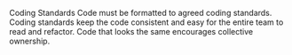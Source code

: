 <!-- TODO: translate this -->
Coding Standards
Code must be formatted to agreed coding standards. Coding standards keep the code consistent and easy for the entire team to read and refactor. Code that looks the same encourages collective ownership.
